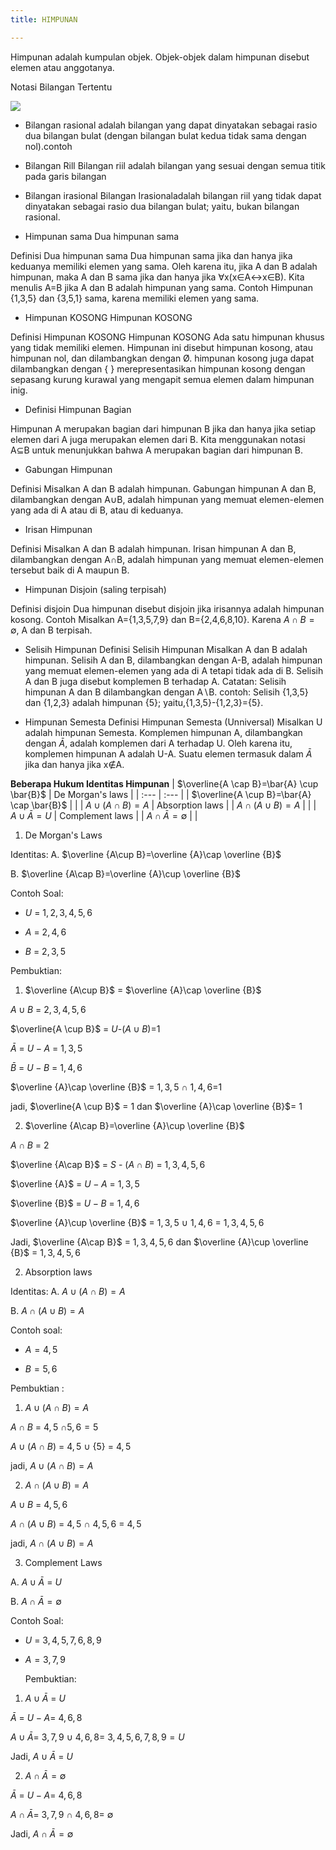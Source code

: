 ```yaml
---
title: HIMPUNAN

---
```


Himpunan adalah kumpulan objek. Objek-objek dalam himpunan disebut elemen atau anggotanya.

Notasi Bilangan Tertentu

![](https://cdn.mathpix.com/snip/images/oGfOGgaxcnXdXbkZlEfJHMp0yUXmm9ROqOwhAbACJAc.original.fullsize.png)

* Bilangan rasional adalah bilangan yang dapat dinyatakan sebagai rasio dua bilangan bulat (dengan bilangan bulat kedua tidak sama dengan nol).contoh

* Bilangan Rill
Bilangan riil adalah bilangan yang sesuai dengan semua titik pada garis bilangan

* Bilangan irasional 
Bilangan Irasionaladalah bilangan riil yang tidak dapat dinyatakan sebagai rasio dua bilangan bulat; yaitu, bukan bilangan rasional.


* Himpunan sama Dua himpunan sama

Definisi Dua himpunan sama Dua himpunan sama jika dan hanya jika keduanya memiliki elemen yang sama. Oleh karena itu, jika A dan B adalah himpunan, maka A dan B sama jika dan hanya jika ∀x(x∈A↔x∈B). Kita menulis A=B jika A dan B adalah himpunan yang sama.
Contoh Himpunan {1,3,5} dan {3,5,1} sama, karena memiliki elemen yang sama.

* Himpunan KOSONG Himpunan KOSONG

Definisi Himpunan KOSONG Himpunan KOSONG Ada satu himpunan khusus yang tidak memiliki elemen. Himpunan ini disebut himpunan kosong, atau himpunan nol, dan dilambangkan dengan Ø. himpunan kosong juga dapat dilambangkan dengan { } merepresentasikan himpunan kosong dengan sepasang kurung kurawal yang mengapit semua elemen dalam himpunan inig.

* Definisi Himpunan Bagian

Himpunan A merupakan bagian dari himpunan B jika dan hanya jika setiap elemen dari A juga merupakan elemen dari B. Kita menggunakan notasi A⊆B untuk menunjukkan bahwa A merupakan bagian dari himpunan B.

* Gabungan Himpunan

Definisi Misalkan A dan B adalah himpunan. Gabungan himpunan A dan B, dilambangkan dengan A∪B, adalah himpunan yang memuat elemen-elemen yang ada di A atau di B, atau di keduanya.

* Irisan Himpunan

Definisi Misalkan A dan B adalah himpunan. Irisan himpunan A dan B, dilambangkan dengan A∩B, adalah himpunan yang memuat elemen-elemen tersebut baik di A maupun B.

*  Himpunan Disjoin (saling terpisah)

Definisi disjoin Dua himpunan disebut disjoin jika irisannya adalah himpunan kosong.
Contoh Misalkan A={1,3,5,7,9} dan B={2,4,6,8,10}. Karena $A \cap B=∅$, A dan B terpisah.

* Selisih Himpunan
Definisi Selisih Himpunan Misalkan A dan B adalah himpunan. Selisih A dan B, dilambangkan dengan A-B, adalah himpunan yang memuat elemen-elemen yang ada di A tetapi tidak ada di B. Selisih A dan B juga disebut komplemen B terhadap A.
Catatan: Selisih himpunan A dan B dilambangkan dengan A∖B.
contoh:
Selisih {1,3,5} dan {1,2,3} adalah himpunan {5}; yaitu,{1,3,5}-{1,2,3}={5}.

* Himpunan Semesta
Definisi Himpunan Semesta (Unniversal) Misalkan U adalah himpunan Semesta. Komplemen himpunan A, dilambangkan dengan $\bar{A}$, adalah komplemen dari A terhadap U. Oleh karena itu, komplemen himpunan A adalah U-A.
Suatu elemen termasuk dalam $\bar{A}$ jika dan hanya jika x∉A.

**Beberapa Hukum Identitas Himpunan**
| $\overline{A \cap B}=\bar{A} \cup \bar{B}$ | De Morgan's laws |
| :--- | :--- |
| $\overline{A \cup B}=\bar{A} \cap \bar{B}$ |  |
| $A \cup(A \cap B)=A$ | Absorption laws |
| $A \cap(A \cup B)=A$ |  |
| $A \cup \bar{A}=U$ | Complement laws |
| $A \cap \bar{A}=\emptyset$ |  |

1. De Morgan's Laws

Identitas:
A.  $\overline {A\cup B}=\overline {A}\cap \overline {B}$

B. $\overline {A\cap B}=\overline {A}\cup \overline {B}$

Contoh Soal:

* $U$ = $1,2,3,4,5,6$

* $A$ = $2,4,6$

* $B$ = $2,3,5$

Pembuktian:

 1.  $\overline {A\cup B}$ = $\overline {A}\cap \overline {B}$
 
   $A \cup B$ = $2,3,4,5,6$
   
   $\overline{A \cup B}$ = $U$-$(A \cup B)$=$1$
   
   $\bar{A}$ = $U-A$ = $1,3,5$
   
   $\bar{B}$ = $U-B$ = $1,4,6$
   
   $\overline {A}\cap \overline {B}$ = $1,3,5$ $\cap$ $1,4,6$=$1$
   
   jadi, $\overline{A \cup B}$ = $1$ dan  $\overline {A}\cap \overline {B}$= $1$
   
   2. $\overline {A\cap B}=\overline {A}\cup \overline {B}$
   
$A \cap B$ = $2$
    
$\overline {A\cap B}$ = $S$ - $(A \cap B)$ = $1,3,4,5,6$

$\overline {A}$ = $U-A$ = $1,3,5$
     
$\overline {B}$ = $U-B$ = $1,4,6$
     
$\overline {A}\cup \overline {B}$ = $1,3,5$ $\cup$ $1,4,6$ = $1,3,4,5,6$ 

Jadi,  $\overline {A\cap B}$ = $1,3,4,5,6$ dan $\overline {A}\cup \overline {B}$ =  $1,3,4,5,6$
    
2. Absorption laws 

 Identitas:
A.  $A \cup(A \cap B)=A$

B. $A \cap(A \cup B)=A$

 Contoh soal:
 
 * $A = 4,5$
 
 * $B = 5,6$

 Pembuktian : 
 
1. $A \cup(A \cap B)=A$
 
$A \cap B$ = $4,5$  $\cap{5,6} = 5$
 
$A \cup(A \cap B)$ = $4,5$ $\cup$ {5} = $4,5$
 
jadi, $A \cup(A \cap B)=A$

2. $A \cap(A \cup B)=A$

$A \cup B$ = $4,5,6$
     
$A \cap(A \cup B)$ = $4,5$ $\cap$ $4,5,6$ = $4,5$
     
jadi, $A \cap(A \cup B)=A$
    
 
3. Complement Laws


A. $A \cup \bar{A}$ = $U$


B. $A \cap \bar{A}=\emptyset$


Contoh Soal:
* $U$ = $3,4,5,7,6,8,9$
* $A=3,7,9$
    
    Pembuktian:

1. $A \cup \bar{A}$ = $U$

$\bar{A}$ = $U-A=$ $4,6,8$
    
$A \cup \bar{A}=$ $3,7,9$ $\cup$ $4,6,8=$ $3,4,5,6,7,8,9=U$
     
Jadi, $A \cup \bar{A}$ = $U$
      
2. $A \cap \bar{A}=\emptyset$ 
    
$\bar{A}$ = $U-A=$ $4,6,8$
     
$A \cap \bar{A}=$ $3,7,9$ $\cap$ $4,6,8=$ $\emptyset$
    
Jadi, $A \cap \bar{A}=\emptyset$
      
    